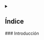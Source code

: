 
<details>
  <summary><h2>Índice</h2></summary>

- [Introducción](#introducción)

</details>
### Introducción


